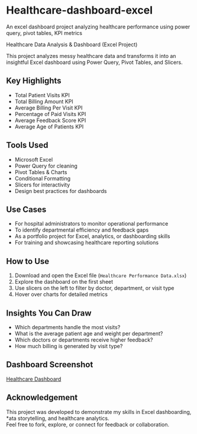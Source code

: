 # Healthcare-dashboard-excel
An excel dashboard project analyzing healthcare performance using power query, pivot tables, KPI metrics

Healthcare Data Analysis & Dashboard (Excel Project)

This project analyzes messy healthcare data and transforms it into an insightful Excel dashboard using Power Query, Pivot Tables, and Slicers.

## Key Highlights
 
- Total Patient Visits KPI
- Total Billing Amount KPI
- Average Billing Per Visit KPI
- Percentage of Paid Visits KPI
- Average Feedback Score KPI
- Average Age of Patients KPI

## Tools Used

- Microsoft Excel
- Power Query for cleaning
- Pivot Tables & Charts
- Conditional Formatting
- Slicers for interactivity
- Design best practices for dashboards

## Use Cases

- For hospital administrators to monitor operational performance
- To identify departmental efficiency and feedback gaps
- As a portfolio project for Excel, analytics, or dashboarding skills
- For training and showcasing healthcare reporting solutions

## How to Use

1. Download and open the Excel file (`Healthcare Performance Data.xlsx`)
2. Explore the dashboard on the first sheet
3. Use slicers on the left to filter by doctor, department, or visit type
4. Hover over charts for detailed metrics

## Insights You Can Draw

- Which departments handle the most visits?
- What is the average patient age and weight per department?
- Which doctors or departments receive higher feedback?
- How much billing is generated by visit type?

## Dashboard Screenshot

[Healthcare Dashboard](./Healthcare%20Performance%20Dashboard.png)

## Acknowledgement

This project was developed to demonstrate my skills in Excel dashboarding, *ata storytelling, and healthcare analytics.  
Feel free to fork, explore, or connect for feedback or collaboration.
